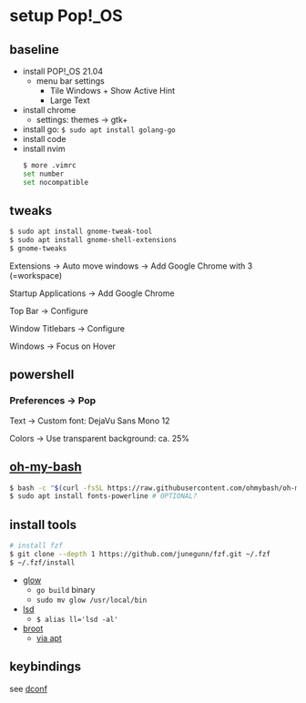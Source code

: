 # setup Pop!_OS

## baseline

- install POP!_OS 21.04
  - menu bar settings
    - Tile Windows + Show Active Hint
    - Large Text
- install chrome
  - settings: themes -> gtk+
- install go: `$ sudo apt install golang-go`
- install code
- install nvim
  ```bash
  $ more .vimrc 
  set number 
  set nocompatible
  ```

## tweaks

```bash
$ sudo apt install gnome-tweak-tool
$ sudo apt install gnome-shell-extensions
$ gnome-tweaks
```

Extensions -> Auto move windows
  -> Add Google Chrome with 3 (=workspace)

Startup Applications
  -> Add Google Chrome

Top Bar
  -> Configure

Window Titlebars
  -> Configure

Windows
  -> Focus on Hover

## powershell

### Preferences -> Pop

Text -> Custom font: DejaVu Sans Mono 12

Colors -> Use transparent background: ca. 25%

## [oh-my-bash](https://github.com/ohmybash/oh-my-bash)

```bash
$ bash -c "$(curl -fsSL https://raw.githubusercontent.com/ohmybash/oh-my-bash/master/tools/install.sh)"
$ sudo apt install fonts-powerline # OPTIONAL?
```

## install tools

```bash as CTRL+R enhancement
# install fzf
$ git clone --depth 1 https://github.com/junegunn/fzf.git ~/.fzf
$ ~/.fzf/install
```

- [glow](https://github.com/charmbracelet/glow)
	- `go build` binary
 	- `sudo mv glow /usr/local/bin`
- [lsd](https://github.com/Peltoche/lsd#installation)
	- `$ alias ll='lsd -al'`
- [broot](https://github.com/Canop/broot)
    - [via apt](https://packages.azlux.fr/)

## keybindings

see [dconf](.config/dconf/user.conf)
